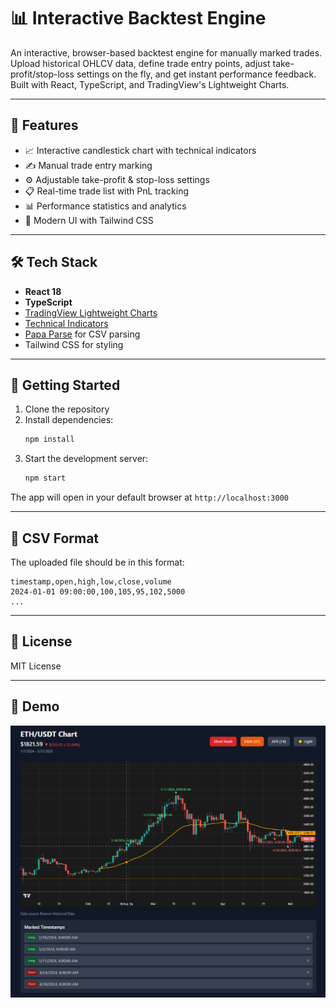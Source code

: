 # 📊 Interactive Backtest Engine

An interactive, browser-based backtest engine for manually marked trades. Upload historical OHLCV data, define trade entry points, adjust take-profit/stop-loss settings on the fly, and get instant performance feedback. Built with React, TypeScript, and TradingView's Lightweight Charts.

---

## 🚀 Features

- 📈 Interactive candlestick chart with technical indicators
- ✍️ Manual trade entry marking
- ⚙️ Adjustable take-profit & stop-loss settings
- 📋 Real-time trade list with PnL tracking
- 📊 Performance statistics and analytics
- 🎨 Modern UI with Tailwind CSS

---

## 🛠️ Tech Stack

- **React 18**
- **TypeScript**
- [TradingView Lightweight Charts](https://www.tradingview.com/lightweight-charts/)
- [Technical Indicators](https://www.npmjs.com/package/technicalindicators)
- [Papa Parse](https://www.papaparse.com/) for CSV parsing
- Tailwind CSS for styling

---

## 🚀 Getting Started

1. Clone the repository
2. Install dependencies:
   ```bash
   npm install
   ```
3. Start the development server:
   ```bash
   npm start
   ```

The app will open in your default browser at `http://localhost:3000`

---

## 📁 CSV Format

The uploaded file should be in this format:

```csv
timestamp,open,high,low,close,volume
2024-01-01 09:00:00,100,105,95,102,5000
...
```

---

## 📝 License

MIT License

---

## 🧪 Demo

![Backtest Engine Screenshot](public/demo.png)

